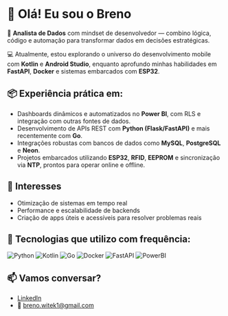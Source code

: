 # 👋 Olá! Eu sou o Breno

🎯 **Analista de Dados** com mindset de desenvolvedor — combino lógica, código e automação para transformar dados em decisões estratégicas.

💻 Atualmente, estou explorando o universo do desenvolvimento mobile com **Kotlin** e **Android Studio**, enquanto aprofundo minhas habilidades em **FastAPI**, **Docker** e sistemas embarcados com **ESP32**.

## 📦 Experiência prática em:
- Dashboards dinâmicos e automatizados no **Power BI**, com RLS e integração com outras fontes de dados.
- Desenvolvimento de APIs REST com **Python (Flask/FastAPI)** e mais recentemente com **Go**.
- Integrações robustas com bancos de dados como **MySQL**, **PostgreSQL** e **Neon**.
- Projetos embarcados utilizando **ESP32**, **RFID**, **EEPROM** e sincronização via **NTP**, prontos para operar online e offline.

## 🚀 Interesses
- Otimização de sistemas em tempo real
- Performance e escalabilidade de backends
- Criação de apps úteis e acessíveis para resolver problemas reais

## 🔧 Tecnologias que utilizo com frequência:

![Python](https://img.shields.io/badge/Python-3670A0?style=for-the-badge&logo=python&logoColor=white)
![Kotlin](https://img.shields.io/badge/Kotlin-7F52FF?style=for-the-badge&logo=kotlin&logoColor=white)
![Go](https://img.shields.io/badge/Go-00ADD8?style=for-the-badge&logo=go&logoColor=white)
![Docker](https://img.shields.io/badge/Docker-2496ED?style=for-the-badge&logo=docker&logoColor=white)
![FastAPI](https://img.shields.io/badge/FastAPI-005F73?style=for-the-badge&logo=fastapi)
![PowerBI](https://img.shields.io/badge/Power%20BI-F2C811?style=for-the-badge&logo=powerbi&logoColor=black)

## 📫 Vamos conversar?

- [LinkedIn](https://www.linkedin.com/in/breno-witek-87aa3222b)
- 📧 breno.witek1@gmail.com
